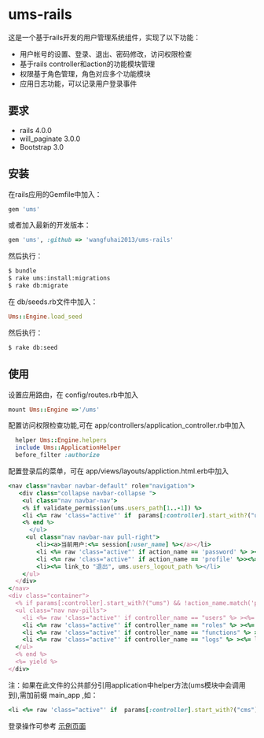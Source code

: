 ums-rails
=========
这是一个基于rails开发的用户管理系统组件，实现了以下功能：
* 用户帐号的设置、登录、退出、密码修改，访问权限检查
* 基于rails controller和action的功能模块管理
* 权限基于角色管理，角色对应多个功能模块
* 应用日志功能，可以记录用户登录事件

## 要求
* rails 4.0.0
* will_paginate 3.0.0
* Bootstrap 3.0

## 安装
在rails应用的Gemfile中加入：
```ruby
gem 'ums'
```
或者加入最新的开发版本：
```ruby
gem 'ums', :github => 'wangfuhai2013/ums-rails'
```

然后执行：
```sh
$ bundle
$ rake ums:install:migrations
$ rake db:migrate
```
在 db/seeds.rb文件中加入：
```ruby
Ums::Engine.load_seed
```
然后执行：
```sh
$ rake db:seed
```

## 使用
设置应用路由，在 config/routes.rb中加入
```ruby
mount Ums::Engine =>'/ums'
```
配置访问权限检查功能,可在 app/controllers/application_controller.rb中加入
```ruby
  helper Ums::Engine.helpers
  include Ums::ApplicationHelper
  before_filter :authorize
```
配置登录后的菜单，可在 app/views/layouts/appliction.html.erb中加入
```ruby
<nav class="navbar navbar-default" role="navigation">
   <div class="collapse navbar-collapse ">
    <ul class="nav navbar-nav">
    <% if validate_permission(ums.users_path[1..-1]) %>
    <li <%= raw 'class="active"' if  params[:controller].start_with?("ums") && !action_name.match('password|profile') %> ><%= link_to "用户管理", ums.users_path %></li>
    <% end %>
      </ul>
     <ul class="nav navbar-nav pull-right">
        <li><a>当前用户:<%= session[:user_name] %></a></li>
        <li <%= raw 'class="active"' if action_name == 'password' %> ><%= link_to "修改密码", ums.users_password_path %></li>
        <li <%= raw 'class="active"' if action_name == 'profile' %>><%= link_to "修改邮箱", ums.users_profile_path %></li>
        <li><%= link_to "退出", ums.users_logout_path %></li>
    </ul>
  </div>
</nav>
<div class="container">
  <% if params[:controller].start_with?("ums") && !action_name.match('password|profile') %>
  <ul class="nav nav-pills">
    <li <%= raw 'class="active"' if controller_name == "users" %> ><%= link_to "用户管理", ums.users_path %></li>
    <li <%= raw 'class="active"' if controller_name == "roles" %> ><%= link_to "角色管理", ums.roles_path %></li>
    <li <%= raw 'class="active"' if controller_name == "functions" %> ><%= link_to "功能管理", ums.functions_path %></li>
    <li <%= raw 'class="active"' if controller_name == "logs" %> ><%= link_to "操作日志", ums.logs_path %></li>
  </ul>
  <% end %>
  <%= yield %>
</div>
```
注：如果在此文件的公共部分引用application中helper方法(ums模块中会调用到),需加前缀 main_app ,如：
```ruby
<li <%= raw 'class="active"' if  params[:controller].start_with?("cms") %> ><%= link_to "内容管理", main_app.cms_docs_path %></li>
```
登录操作可参考 [示例页面](https://github.com/wangfuhai2013/ums-rails/tree/master/public/index.html)
